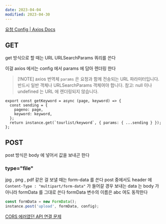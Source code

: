 ```yaml
---
date: 2023-04-04
modified: 2023-04-30
---
```


[요청 Config | Axios Docs](https://axios-http.com/kr/docs/req_config)

## GET

get 방식으로 할 때는 URL URLSearchParams 쿼리를 쓴다

이걸 axios 에서는 config 에서 params 에 담아 렌더링 한다

> [!NOTE] axios 번역체
> `params` 은 요청과 함께 전송되는 URL 파라미터입니다.
> 반드시 일반 객체나 URLSearchParams 객체여야 합니다.
> 참고: null 이나 undefined 는 URL 에 렌더링되지 않습니다.

```
export const getKeyword = async (page, keyword) => {
  const sending = {
    pageno: page,
    keyword: keyword,
  };
  return instance.get(`tourlist/keyword`, { params: { ...sending } });
};
```

## POST

post 방식은 body 에 넣어서 값을 보내곤 한다

### type="file"

jpg , png , pdf 같은 걸 보낼 때는 form-data 를 쓴다
post 중에서도 header 에 `Content-Type : "multipart/form-data"` 가 들어갈 경우
보내는 data 는 body 가 아니라 formData 를 그대로 쓴다
formData 변수의 이름은 abc 여도 동작한다

```js
const formData = new FormData();
instance.post('upload', formData, config);
```

[CORS 에러였던 API 연결 문제](../../work/PM-project-manager/etc-트러블슈팅/CORS%20에러였던%20API%20연결%20문제)
